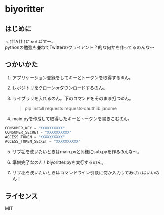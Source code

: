# biyoritter

## はじめに

ヽ(廿Δ廿 )にゃんぱすー。  
pythonの勉強も兼ねてTwitterのクライアント？的な何かを作ってるのんな～  

## つかいかた

1. アプリケーション登録をしてキーとトークンを取得するのん。

2. レポジトリをクローンorダウンロードするのん。

3. ライブラリを入れるのん。下のコマンドをそのまま打つのん。
    > pip install requests requests-oauthlib janome

4. main.pyを作成して取得したキーとトークンを書きこむのん。

```:main.py
CONSUMER_KEY = "XXXXXXXXXX"  
CONSUMER_SECRET = "XXXXXXXXXX"  
ACCESS_TOKEN = "XXXXXXXXXX"  
ACCESS_TOKEN_SECRET = "XXXXXXXXXX"
```

5. サブ垢を使いたいときはmain.pyと同様にsub.pyを作るのんな～。

6. 準備完了なのん！biyoritter.pyを実行するのん。

7. サブ垢を使いたいときはコマンドライン引数に何か入力してあげればいいのん！

## ライセンス

MIT
